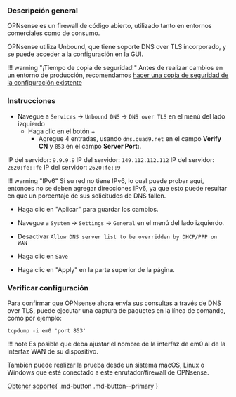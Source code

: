 ### Descripción general

OPNsense es un firewall de código abierto, utilizado tanto en entornos comerciales como de consumo.

OPNsense utiliza Unbound, que tiene soporte DNS over TLS incorporado, y se puede acceder a la configuración en la GUI.

!!! warning "¡Tiempo de copia de seguridad!"
     Antes de realizar cambios en un entorno de producción, recomendamos [hacer una copia de seguridad de la configuración existente](https://docs.opnsense.org/manual/backups.html#backup)
	 
### Instrucciones

* Navegue a `Services` -> `Unbound DNS` -> `DNS over TLS`  en el menú del lado izquierdo
     * Haga clic en el botón +
         * Agregue 4 entradas, usando `dns.quad9.net` en el campo **Verify CN** y `853` en el campo **Server Port:**.

IP del servidor: `9.9.9.9`
IP del servidor: `149.112.112.112`
IP del servidor: `2620:fe::fe`
IP del servidor: `2620:fe::9`

!!! warning "IPv6"
     Si su red no tiene IPv6, lo cual puede probar aquí, entonces no se deben agregar direcciones IPv6, ya que esto puede resultar en que un porcentaje de sus solicitudes de DNS fallen.
	 
* Haga clic en "Aplicar" para guardar los cambios.

* Navegue a `System` -> `Settings` -> `General` en el menú del lado izquierdo.

* Desactivar `Allow DNS server list to be overridden by DHCP/PPP on WAN`
* Haga clic en `Save`
* Haga clic en "Apply" en la parte superior de la página.

### Verificar configuración

Para confirmar que OPNsense ahora envía sus consultas a través de DNS over TLS, puede ejecutar una captura de paquetes en la línea de comando, como por ejemplo:

```
tcpdump -i em0 'port 853'
```

!!! note
     Es posible que deba ajustar el nombre de la interfaz de em0 al de la interfaz WAN de su dispositivo.

También puede realizar la prueba desde un sistema macOS, Linux o Windows que esté conectado a este enrutador/firewall de OPNsense.

[Obtener soporte](https://quad9.net/support/contact){ .md-button .md-button--primary }
